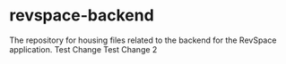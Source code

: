# revspace-backend
The repository for housing files related to the backend for the RevSpace application.
Test Change
Test Change 2
